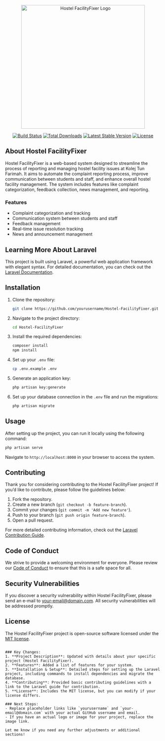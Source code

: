 <p align="center"><a href="https://github.com/yourusername/Hostel-FacilityFixer" target="_blank"><img src="https://raw.githubusercontent.com/yourusername/Hostel-FacilityFixer/assets/logo.png" width="400" alt="Hostel FacilityFixer Logo"></a></p>

<p align="center">
<a href="https://github.com/yourusername/Hostel-FacilityFixer/actions"><img src="https://github.com/yourusername/Hostel-FacilityFixer/workflows/tests/badge.svg" alt="Build Status"></a>
<a href="https://packagist.org/packages/yourusername/hostel-facilityfixer"><img src="https://img.shields.io/packagist/dt/yourusername/hostel-facilityfixer" alt="Total Downloads"></a>
<a href="https://packagist.org/packages/yourusername/hostel-facilityfixer"><img src="https://img.shields.io/packagist/v/yourusername/hostel-facilityfixer" alt="Latest Stable Version"></a>
<a href="https://packagist.org/packages/yourusername/hostel-facilityfixer"><img src="https://img.shields.io/packagist/l/yourusername/hostel-facilityfixer" alt="License"></a>
</p>

## About Hostel FacilityFixer

Hostel FacilityFixer is a web-based system designed to streamline the process of reporting and managing hostel facility issues at Kolej Tun Farimah. It aims to automate the complaint reporting process, improve communication between students and staff, and enhance overall hostel facility management. The system includes features like complaint categorization, feedback collection, news management, and reporting.

### Features
- Complaint categorization and tracking
- Communication system between students and staff
- Feedback management
- Real-time issue resolution tracking
- News and announcement management

## Learning More About Laravel

This project is built using Laravel, a powerful web application framework with elegant syntax. For detailed documentation, you can check out the [Laravel Documentation](https://laravel.com/docs).

## Installation

1. Clone the repository:
   ```bash
   git clone https://github.com/yourusername/Hostel-FacilityFixer.git
   ```
2. Navigate to the project directory:
   ```bash
   cd Hostel-FacilityFixer
   ```
3. Install the required dependencies:
   ```bash
   composer install
   npm install
   ```
4. Set up your `.env` file:
   ```bash
   cp .env.example .env
   ```
5. Generate an application key:
   ```bash
   php artisan key:generate
   ```
6. Set up your database connection in the `.env` file and run the migrations:
   ```bash
   php artisan migrate
   ```

## Usage

After setting up the project, you can run it locally using the following command:
```bash
php artisan serve
```
Navigate to `http://localhost:8000` in your browser to access the system.

## Contributing

Thank you for considering contributing to the Hostel FacilityFixer project! If you’d like to contribute, please follow the guidelines below:
1. Fork the repository.
2. Create a new branch (`git checkout -b feature-branch`).
3. Commit your changes (`git commit -m 'Add new feature'`).
4. Push to your branch (`git push origin feature-branch`).
5. Open a pull request.

For more detailed contributing information, check out the [Laravel Contribution Guide](https://laravel.com/docs/contributions).

## Code of Conduct

We strive to provide a welcoming environment for everyone. Please review our [Code of Conduct](https://laravel.com/docs/contributions#code-of-conduct) to ensure that this is a safe space for all.

## Security Vulnerabilities

If you discover a security vulnerability within Hostel FacilityFixer, please send an e-mail to [your-email@domain.com](mailto:your-email@domain.com). All security vulnerabilities will be addressed promptly.

## License

The Hostel FacilityFixer project is open-source software licensed under the [MIT license](https://opensource.org/licenses/MIT).
```

### Key Changes:
1. **Project Description**: Updated with details about your specific project (Hostel FacilityFixer).
2. **Features**: Added a list of features for your system.
3. **Installation & Setup**: Detailed steps for setting up the Laravel project, including commands to install dependencies and migrate the database.
4. **Contributing**: Provided basic contributing guidelines with a link to the Laravel guide for contribution.
5. **License**: Includes the MIT license, but you can modify if your license differs.

### Next Steps:
- Replace placeholder links like `yourusername` and `your-email@domain.com` with your actual GitHub username and email.
- If you have an actual logo or image for your project, replace the image link.

Let me know if you need any further adjustments or additional sections!
